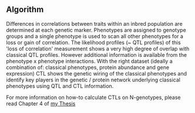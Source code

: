 ## Algorithm

Differences in correlations between traits within an inbred population are 
determined at each genetic marker. Phenotypes are assigned to genotype groups 
and a single phenotype is used to scan all other phenotypes for a loss or gain 
of correlation. The likelihood profiles (~ QTL profiles) of this 'loss of 
correlation' measurement shows a very high degree of overlap with classical 
QTL profiles. However additional information is available from the phenotype x 
phenotype interactions. With the right dataset (ideally a combination of: 
classical phenotypes, protein abundance and gene expression) CTL shows the 
genetic wiring of the classical phenotypes and identify key players in the 
genetic / protein network underlying classical phenotypes using QTL and CTL 
information.

For more information on how-to calculate CTLs on N-genotypes, please read 
Chapter 4 of [my Thesis](http://hdl.handle.net/11370/29cf3cc5-6596-4d5a-a87c-490b31676a96)
